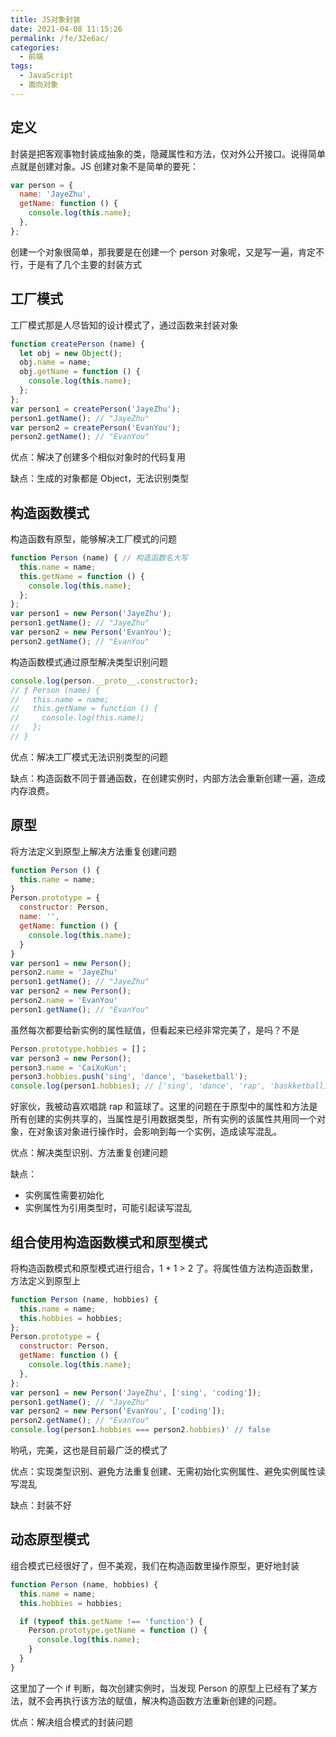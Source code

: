 ```yaml
---
title: JS对象封装
date: 2021-04-08 11:15:26
permalink: /fe/32e6ac/
categories:
  - 前端
tags:
  - JavaScript
  - 面向对象
---
```

## 定义
封装是把客观事物封装成抽象的类，隐藏属性和方法，仅对外公开接口。说得简单点就是创建对象。JS 创建对象不是简单的要死：
```javascript
var person = {
  name: 'JayeZhu',
  getName: function () {
    console.log(this.name);
  },
};
```
创建一个对象很简单，那我要是在创建一个 person 对象呢，又是写一遍，肯定不行，于是有了几个主要的封装方式

## 工厂模式
工厂模式那是人尽皆知的设计模式了，通过函数来封装对象
```javascript
function createPerson (name) {
  let obj = new Object();
  obj.name = name;
  obj.getName = function () {
    console.log(this.name);
  };
};
var person1 = createPerson('JayeZhu');
person1.getName(); // "JayeZhu"
var person2 = createPerson('EvanYou');
person2.getName(); // "EvanYou"
```
优点：解决了创建多个相似对象时的代码复用

缺点：生成的对象都是 Object，无法识别类型

## 构造函数模式
构造函数有原型，能够解决工厂模式的问题
```javascript
function Person (name) { // 构造函数名大写
  this.name = name;
  this.getName = function () {
    console.log(this.name);
  };
};
var person1 = new Person('JayeZhu');
person1.getName(); // "JayeZhu"
var person2 = new Person('EvanYou');
person2.getName(); // "EvanYou"
```
构造函数模式通过原型解决类型识别问题
```javascript
console.log(person.__proto__.constructor);
// ƒ Person (name) {
//   this.name = name;
//   this.getName = function () {
//     console.log(this.name);
//   };
// }
```
优点：解决工厂模式无法识别类型的问题

缺点：构造函数不同于普通函数，在创建实例时，内部方法会重新创建一遍，造成内存浪费。

## 原型
将方法定义到原型上解决方法重复创建问题
```javascript
function Person () {
  this.name = name;
}
Person.prototype = {
  constructor: Person,
  name: '',
  getName: function () {
    console.log(this.name);
  }
}
var person1 = new Person();
person2.name = 'JayeZhu'
person1.getName(); // "JayeZhu"
var person2 = new Person();
person2.name = 'EvanYou'
person1.getName(); // "EvanYou"
```
虽然每次都要给新实例的属性赋值，但看起来已经非常完美了，是吗？不是
```javascript
Person.prototype.hobbies = []；
var person3 = new Person();
person3.name = 'CaiXuKun';
person3.hobbies.push('sing', 'dance', 'baseketball');
console.log(person1.hobbies); // ['sing', 'dance', 'rap', 'baskketball]
```
好家伙，我被动喜欢唱跳 rap 和篮球了。这里的问题在于原型中的属性和方法是所有创建的实例共享的，当属性是引用数据类型，所有实例的该属性共用同一个对象，在对象该对象进行操作时，会影响到每一个实例，造成读写混乱。

优点：解决类型识别、方法重复创建问题

缺点：
- 实例属性需要初始化
- 实例属性为引用类型时，可能引起读写混乱

## 组合使用构造函数模式和原型模式
将构造函数模式和原型模式进行组合，1 + 1 > 2 了。将属性值方法构造函数里，方法定义到原型上
```javascript
function Person (name, hobbies) {
  this.name = name;
  this.hobbies = hobbies;
};
Person.prototype = {
  constructor: Person,
  getName: function () {
    console.log(this.name);
  },
};
var person1 = new Person('JayeZhu', ['sing', 'coding']);
person1.getName(); // "JayeZhu"
var person2 = new Person('EvanYou', ['coding']);
person2.getName(); // "EvanYou"
console.log(person1.hobbies === person2.hobbies)' // false
```
哟吼，完美，这也是目前最广泛的模式了

优点：实现类型识别、避免方法重复创建、无需初始化实例属性、避免实例属性读写混乱

缺点：封装不好

## 动态原型模式
组合模式已经很好了，但不美观，我们在构造函数里操作原型，更好地封装
```javascript
function Person (name, hobbies) {
  this.name = name;
  this.hobbies = hobbies;

  if (typeof this.getName !== 'function') {
    Person.prototype.getName = function () {
      console.log(this.name);
    }
  }
}
```
这里加了一个 if 判断，每次创建实例时，当发现 Person 的原型上已经有了某方法，就不会再执行该方法的赋值，解决构造函数方法重新创建的问题。

优点：解决组合模式的封装问题